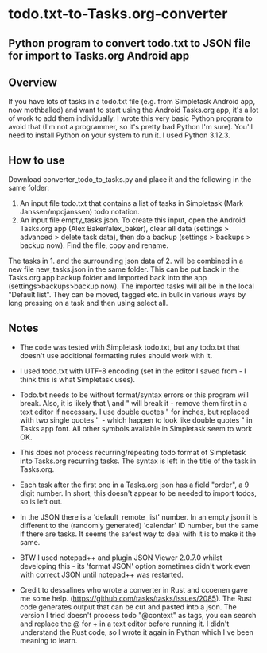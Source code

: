 # todo.txt-to-Tasks.org-converter
## Python program to convert todo.txt to JSON file for import to Tasks.org Android app
## Overview
If you have lots of tasks in a todo.txt file (e.g. from Simpletask Android app, now mothballed) and want to start using the Android Tasks.org app, it's a lot of work to add them individually. I wrote this very basic Python program to avoid that (I'm not a programmer, so it's pretty bad Python I'm sure). You'll need to install Python on your system to run it. I used Python 3.12.3.
## How to use
Download converter_todo_to_tasks.py and place it and the following in the same folder:
1. An input file todo.txt that contains a list of tasks in Simpletask (Mark Janssen/mpcjanssen) todo notation. 
2. An input file empty_tasks.json. To create this input, open the Android Tasks.org app (Alex Baker/alex_baker), clear all data (settings > advanced > delete task data), then do a backup (settings > backups > backup now). Find the file, copy and rename.

The tasks in 1. and the surrounding json data of 2. will be combined in a new file new_tasks.json in the same folder. This can be put back in the Tasks.org app backup folder and imported back into the app (settings>backups>backup now). The imported tasks will all be in the local "Default list". They can be moved, tagged etc. in bulk in various ways by long pressing on a task and then using select all.
## Notes 
+ The code was tested with Simpletask todo.txt, but any todo.txt that doesn't use additional formatting rules should work with it.

+ I used todo.txt with UTF-8 encoding (set in the editor I saved from - I think this is what Simpletask uses).

+ Todo.txt needs to be without format/syntax errors or this program will break. Also, it is likely that \ and " will break it - remove them first in a text editor if necessary. I use double quotes " for inches, but replaced with two single quotes '' - which happen to look like double quotes " in Tasks app font. All other symbols available in Simpletask seem to work OK.

+ This does not process recurring/repeating todo format of Simpletask into Tasks.org recurring tasks. The syntax is left in the title of the task in Tasks.org.

+ Each task after the first one in a Tasks.org json has a field "order", a 9 digit number. In short, this doesn't appear to be needed to import todos, so is left out.

+ In the JSON there is a 'default_remote_list' number. In an empty json it is different to the (randomly generated) 'calendar' ID number, but the same if there are tasks. It seems the safest way to deal with it is to make it the same. 

+ BTW I used notepad++ and plugin JSON Viewer 2.0.7.0 whilst developing this - its 'format JSON' option sometimes didn't work even with correct JSON until notepad++ was restarted.

+ Credit to dessalines who wrote a converter in Rust and ccoenen gave me some help. (https://github.com/tasks/tasks/issues/2085). The Rust code generates output that can be cut and pasted into a json. The version I tried doesn't process todo "@context" as tags, you can search and replace the @ for + in a text editor before running it. I didn't understand the Rust code, so I wrote it again in Python which I've been meaning to learn.
